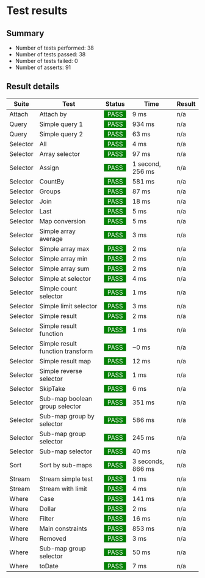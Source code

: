 # Test results

## Summary

* Number of tests performed: 38
* Number of tests passed: 38
* Number of tests failed: 0
* Number of asserts: 91
## Result details

| Suite | Test | Status | Time | Result       |
|-------|------|--------|------|--------------|
|Attach | Attach by | <span style="background-color: green; color: white">&nbsp;&nbsp;PASS&nbsp;&nbsp;</span> | 9 ms | n/a |
|Query | Simple query 1 | <span style="background-color: green; color: white">&nbsp;&nbsp;PASS&nbsp;&nbsp;</span> | 934 ms | n/a |
|Query | Simple query 2 | <span style="background-color: green; color: white">&nbsp;&nbsp;PASS&nbsp;&nbsp;</span> | 63 ms | n/a |
|Selector | All | <span style="background-color: green; color: white">&nbsp;&nbsp;PASS&nbsp;&nbsp;</span> | 4 ms | n/a |
|Selector | Array selector | <span style="background-color: green; color: white">&nbsp;&nbsp;PASS&nbsp;&nbsp;</span> | 97 ms | n/a |
|Selector | Assign | <span style="background-color: green; color: white">&nbsp;&nbsp;PASS&nbsp;&nbsp;</span> | 1 second, 256 ms | n/a |
|Selector | CountBy | <span style="background-color: green; color: white">&nbsp;&nbsp;PASS&nbsp;&nbsp;</span> | 581 ms | n/a |
|Selector | Groups | <span style="background-color: green; color: white">&nbsp;&nbsp;PASS&nbsp;&nbsp;</span> | 87 ms | n/a |
|Selector | Join | <span style="background-color: green; color: white">&nbsp;&nbsp;PASS&nbsp;&nbsp;</span> | 18 ms | n/a |
|Selector | Last | <span style="background-color: green; color: white">&nbsp;&nbsp;PASS&nbsp;&nbsp;</span> | 5 ms | n/a |
|Selector | Map conversion | <span style="background-color: green; color: white">&nbsp;&nbsp;PASS&nbsp;&nbsp;</span> | 5 ms | n/a |
|Selector | Simple array average | <span style="background-color: green; color: white">&nbsp;&nbsp;PASS&nbsp;&nbsp;</span> | 3 ms | n/a |
|Selector | Simple array max | <span style="background-color: green; color: white">&nbsp;&nbsp;PASS&nbsp;&nbsp;</span> | 2 ms | n/a |
|Selector | Simple array min | <span style="background-color: green; color: white">&nbsp;&nbsp;PASS&nbsp;&nbsp;</span> | 2 ms | n/a |
|Selector | Simple array sum | <span style="background-color: green; color: white">&nbsp;&nbsp;PASS&nbsp;&nbsp;</span> | 2 ms | n/a |
|Selector | Simple at selector | <span style="background-color: green; color: white">&nbsp;&nbsp;PASS&nbsp;&nbsp;</span> | 4 ms | n/a |
|Selector | Simple count selector | <span style="background-color: green; color: white">&nbsp;&nbsp;PASS&nbsp;&nbsp;</span> | 1 ms | n/a |
|Selector | Simple limit selector | <span style="background-color: green; color: white">&nbsp;&nbsp;PASS&nbsp;&nbsp;</span> | 3 ms | n/a |
|Selector | Simple result | <span style="background-color: green; color: white">&nbsp;&nbsp;PASS&nbsp;&nbsp;</span> | 2 ms | n/a |
|Selector | Simple result function | <span style="background-color: green; color: white">&nbsp;&nbsp;PASS&nbsp;&nbsp;</span> | 1 ms | n/a |
|Selector | Simple result function transform | <span style="background-color: green; color: white">&nbsp;&nbsp;PASS&nbsp;&nbsp;</span> | ~0 ms | n/a |
|Selector | Simple result map | <span style="background-color: green; color: white">&nbsp;&nbsp;PASS&nbsp;&nbsp;</span> | 12 ms | n/a |
|Selector | Simple reverse selector | <span style="background-color: green; color: white">&nbsp;&nbsp;PASS&nbsp;&nbsp;</span> | 1 ms | n/a |
|Selector | SkipTake | <span style="background-color: green; color: white">&nbsp;&nbsp;PASS&nbsp;&nbsp;</span> | 6 ms | n/a |
|Selector | Sub-map boolean group selector | <span style="background-color: green; color: white">&nbsp;&nbsp;PASS&nbsp;&nbsp;</span> | 351 ms | n/a |
|Selector | Sub-map group by selector | <span style="background-color: green; color: white">&nbsp;&nbsp;PASS&nbsp;&nbsp;</span> | 586 ms | n/a |
|Selector | Sub-map group selector | <span style="background-color: green; color: white">&nbsp;&nbsp;PASS&nbsp;&nbsp;</span> | 245 ms | n/a |
|Selector | Sub-map selector | <span style="background-color: green; color: white">&nbsp;&nbsp;PASS&nbsp;&nbsp;</span> | 40 ms | n/a |
|Sort | Sort by sub-maps | <span style="background-color: green; color: white">&nbsp;&nbsp;PASS&nbsp;&nbsp;</span> | 3 seconds, 866 ms | n/a |
|Stream | Stream simple test | <span style="background-color: green; color: white">&nbsp;&nbsp;PASS&nbsp;&nbsp;</span> | 1 ms | n/a |
|Stream | Stream with limit | <span style="background-color: green; color: white">&nbsp;&nbsp;PASS&nbsp;&nbsp;</span> | 4 ms | n/a |
|Where | Case | <span style="background-color: green; color: white">&nbsp;&nbsp;PASS&nbsp;&nbsp;</span> | 141 ms | n/a |
|Where | Dollar | <span style="background-color: green; color: white">&nbsp;&nbsp;PASS&nbsp;&nbsp;</span> | 2 ms | n/a |
|Where | Filter | <span style="background-color: green; color: white">&nbsp;&nbsp;PASS&nbsp;&nbsp;</span> | 16 ms | n/a |
|Where | Main constraints | <span style="background-color: green; color: white">&nbsp;&nbsp;PASS&nbsp;&nbsp;</span> | 853 ms | n/a |
|Where | Removed | <span style="background-color: green; color: white">&nbsp;&nbsp;PASS&nbsp;&nbsp;</span> | 3 ms | n/a |
|Where | Sub-map group selector | <span style="background-color: green; color: white">&nbsp;&nbsp;PASS&nbsp;&nbsp;</span> | 50 ms | n/a |
|Where | toDate | <span style="background-color: green; color: white">&nbsp;&nbsp;PASS&nbsp;&nbsp;</span> | 7 ms | n/a |
